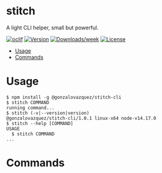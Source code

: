 stitch
======

A light CLI helper, small but powerful.

[![oclif](https://img.shields.io/badge/cli-oclif-brightgreen.svg)](https://oclif.io)
[![Version](https://img.shields.io/npm/v/stitch.svg)](https://npmjs.org/package/stitch)
[![Downloads/week](https://img.shields.io/npm/dw/stitch.svg)](https://npmjs.org/package/stitch)
[![License](https://img.shields.io/npm/l/stitch.svg)](https://github.com/gonzalovazquez/stitch/blob/master/package.json)

<!-- toc -->
* [Usage](#usage)
* [Commands](#commands)
<!-- tocstop -->
# Usage
<!-- usage -->
```sh-session
$ npm install -g @gonzalovazquez/stitch-cli
$ stitch COMMAND
running command...
$ stitch (-v|--version|version)
@gonzalovazquez/stitch-cli/1.0.1 linux-x64 node-v14.17.0
$ stitch --help [COMMAND]
USAGE
  $ stitch COMMAND
...
```
<!-- usagestop -->
# Commands
<!-- commands -->

<!-- commandsstop -->
